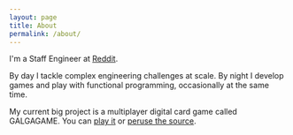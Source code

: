 ```yaml
---
layout: page
title: About
permalink: /about/
---
```

I'm a Staff Engineer at [Reddit](https://www.redditinc.com/).

By day I tackle complex engineering challenges at scale. By night I develop games and play with functional programming, occasionally at the same time.

My current big project is a multiplayer digital card game called GALGAGAME. You can [play it](https://www.galgagame.com) or [peruse the source](https://github.com/RoganMurley/GALGAGAME).
